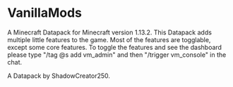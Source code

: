 # VanillaMods
A Minecraft Datapack for Minecraft version 1.13.2.
This Datapack adds multiple little features to the game.
Most of the features are togglable, except some core features.
To toggle the features and see the dashboard please type "/tag @s add vm_admin" and then "/trigger vm_console" in the chat.

A Datapack by ShadowCreator250.
